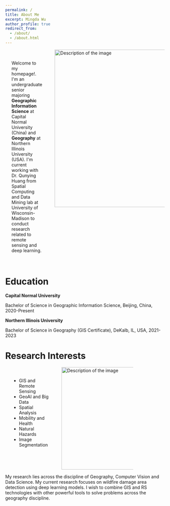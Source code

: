 ```yaml
---
permalink: /
title: About Me
excerpt: Mingda Wu
author_profile: true
redirect_from:
  - /about/
  - /about.html
---
```


<div class="container">
  <div class="text-box">
    <p>Welcome to my homepage!. I'm an undergraduate senior majoring <b>Geographic Information Science</b> at Capital Normal University (China) and <b>Geography</b> at Northern Illinois University (USA). I'm current working with Dr. Qunying Huang from Spatial Computing and Data Mining lab at University of Wisconsin-Madison to conduct research related to remote sensing and deep learning.</p>
  </div>
  <div class="image">
    <img src="https://marcwu-929.github.io/images/head_photo.png" alt="Description of the image" width="500" height="700">
  </div>
</div>

<style>
  .container {
    display: flex;
    align-items: left;
  }

  .text-box {
    flex: 1;
    padding: 20px;
    background-color: #f0f0f0;
  }

  .image {
    flex-shrink: 0;
    margin-left: 20px;
  }

  img {
    max-width: 40%;
    height: auto;
  }
</style>



# Education
 **Capital Normal University**

Bachelor of Science in Geographic Information Science, Beijing, China, 2020-Present

**Northern Illinois University**

Bachelor of Science in Geography (GIS Certificate), DeKalb, IL, USA, 2021-2023

# Research Interests
<!-- - Remote Sensing and GIS
- Semantic Segmentation
- Machine Learning
- Spatial Analysis
- Forest and Vegetation Mapping
- Natural Hazard -->

<div class="container">
  <div class="text-box">
    <ul> <li>GIS and Remote Sensing</li>
         <li>GeoAI and Big Data</li>
         <li>Spatial Analysis</li>
         <li>Mobility and Health</li>
         <li>Natural Hazards</li>
         <li>Image Segmentation</li></ul>
      

  </div>
  <div class="image">
    <img src="https://marcwu-929.github.io/images/article.png" alt="Description of the image" width="325" height="500">
  </div>
</div>

<style>
  .container {
    display: flex;
    align-items: left;
  }

  .text-box {
    flex: 2;
    padding: 20px;
    background-color: transparent;
  }

  .image {
    flex-shrink: 0;
    margin-left: 20px;
  }

  img {
    max-width: 70%;
    height: auto;
  }
</style>


My research lies across the discipline of Geography, Computer Vision and Data Science. My current research focuses on wildfire damage area detection using deep learning models. I wish to combine GIS and RS technologies with other powerful tools to solve problems across the geography discipline.

